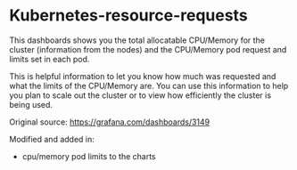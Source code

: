 Kubernetes-resource-requests
=============

This dashboards shows you the total allocatable CPU/Memory for the cluster (information
from the nodes) and the CPU/Memory pod request and limits set in each pod.

This is helpful information to let you know how much was requested and what the limits
of the CPU/Memory are.  You can use this information to help you plan to scale out
the cluster or to view how efficiently the cluster is being used.


Original source: https://grafana.com/dashboards/3149

Modified and added in:
* cpu/memory pod limits to the charts

